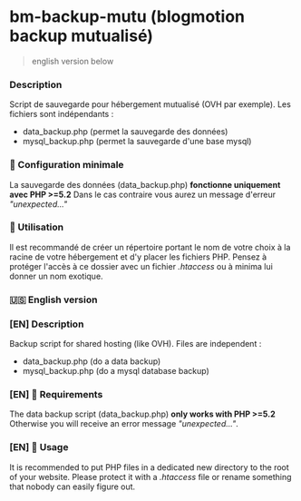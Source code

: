 bm-backup-mutu (blogmotion backup mutualisé)
===

> english version below

### Description
Script de sauvegarde pour hébergement mutualisé (OVH par exemple). Les fichiers sont indépendants :

- data_backup.php (permet la sauvegarde des données)
- mysql_backup.php (permet la sauvegarde d'une base mysql)

### 🚦 Configuration minimale
La sauvegarde des données (data_backup.php) **fonctionne uniquement avec PHP >=5.2**
Dans le cas contraire vous aurez un message d'erreur *"unexpected..."*

### 🚀 Utilisation
Il est recommandé de créer un répertoire portant le nom de votre choix à la racine de votre hébergement et d'y placer les fichiers PHP. Pensez à protéger l'accès à ce dossier avec un fichier *.htaccess* ou à minima lui donner un nom exotique.

### 🇺🇸 English version

### [EN] Description 
Backup script for shared hosting (like OVH). Files are independent :

- data_backup.php (do a data backup)
- mysql_backup.php (do a mysql database backup)

### [EN] 🚦 Requirements 
The data backup script (data_backup.php) **only works with PHP >=5.2**
Otherwise you will receive an error message *"unexpected..."*.

### [EN] 🚀 Usage 
It is recommended to put PHP files in a dedicated new directory to the root of your website. Please protect it with a *.htaccess* file or rename something that nobody can easily figure out.
